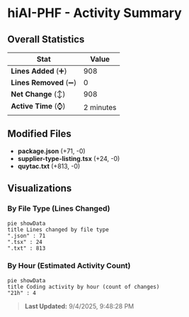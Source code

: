 # hiAI-PHF - Activity Summary 

## Overall Statistics

| Stat                   | Value                                                             |
| ---------------------- | ----------------------------------------------------------------- |
| **Lines Added** (➕)   | 908                                          |
| **Lines Removed** (➖) | 0                                        |
| **Net Change** (↕)    | 908                |
| **Active Time** (⌚)   | 2 minutes |


## Modified Files
- **package.json** (+71, -0)
- **supplier-type-listing.tsx** (+24, -0)
- **quytac.txt** (+813, -0)

## Visualizations

### By File Type (Lines Changed)

```mermaid
pie showData
title Lines changed by file type
".json" : 71
".tsx" : 24
".txt" : 813
```

### By Hour (Estimated Activity Count)

```mermaid
pie showData
title Coding activity by hour (count of changes)
"21h" : 4
```


> **Last Updated:** 9/4/2025, 9:48:28 PM